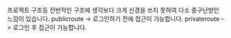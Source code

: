 프로젝트 구조등 전반적인 구조에 생각보다 크게 신경을 쓰지 못하여 다소 중구난방인 느낌이 있습니다.
publicroute -> 로그인하기 전에 접근이 가능합니다.
privateroute -> 로그인 후 접근이 가능합니다.
